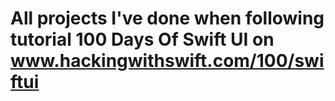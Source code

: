 # All projects I've done when following tutorial 100 Days Of Swift UI on www.hackingwithswift.com/100/swiftui
